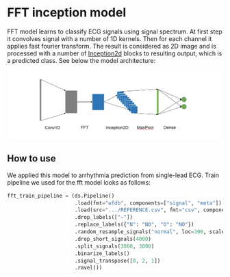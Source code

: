 # FFT inception model

FFT model learns to classify ECG signals using signal spectrum. At first step it convolves signal with a number of 1D kernels.
Then for each channel it applies fast fourier transform. 
The result is considered as 2D image and is processed with a number of [Inception2d]() blocks
to resulting output, which is a predicted class. See below the model architecture:

![image](fft_model.PNG)

## How to use
We applied this model to arrhythmia prediction from single-lead ECG. Train pipeline we used for the fft model looks as follows:
```python
fft_train_pipeline = (ds.Pipeline()
                      .load(fmt="wfdb", components=["signal", "meta"])
                      .load(src=".../REFERENCE.csv", fmt="csv", components="target")
                      .drop_labels(["~"])
                      .replace_labels({"N": "NO", "O": "NO"})
                      .random_resample_signals("normal", loc=300, scale=10)
                      .drop_short_signals(4000)
                      .split_signals(3000, 3000)
                      .binarize_labels()
                      .signal_transpose([0, 2, 1])
                      .ravel())
```